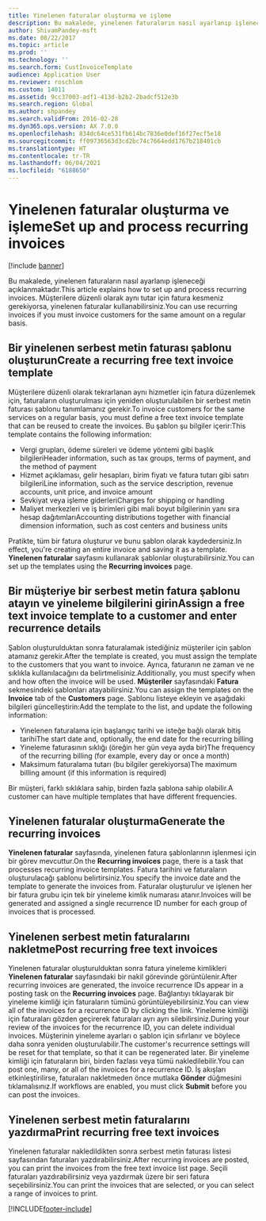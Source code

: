 ```yaml
---
title: Yinelenen faturalar oluşturma ve işleme
description: Bu makalede, yinelenen faturaların nasıl ayarlanıp işleneceği açıklanmaktadır. Müşterilere düzenli olarak aynı tutar için fatura kesmeniz gerekiyorsa, yinelenen faturalar kullanabilirsiniz.
author: ShivamPandey-msft
ms.date: 08/22/2017
ms.topic: article
ms.prod: ''
ms.technology: ''
ms.search.form: CustInvoiceTemplate
audience: Application User
ms.reviewer: roschlom
ms.custom: 14011
ms.assetid: 9cc37003-adf1-413d-b2b2-2badcf512e3b
ms.search.region: Global
ms.author: shpandey
ms.search.validFrom: 2016-02-28
ms.dyn365.ops.version: AX 7.0.0
ms.openlocfilehash: 834dc64ce531fb614bc7836e0def16f27ecf5e18
ms.sourcegitcommit: ff09736563d3cd2bc74c7664edd1767b218401cb
ms.translationtype: HT
ms.contentlocale: tr-TR
ms.lasthandoff: 06/04/2021
ms.locfileid: "6188650"
---
```

# <a name="set-up-and-process-recurring-invoices"></a><span data-ttu-id="5def5-104">Yinelenen faturalar oluşturma ve işleme</span><span class="sxs-lookup"><span data-stu-id="5def5-104">Set up and process recurring invoices</span></span>

[!include [banner](../includes/banner.md)]

<span data-ttu-id="5def5-105">Bu makalede, yinelenen faturaların nasıl ayarlanıp işleneceği açıklanmaktadır.</span><span class="sxs-lookup"><span data-stu-id="5def5-105">This article explains how to set up and process recurring invoices.</span></span> <span data-ttu-id="5def5-106">Müşterilere düzenli olarak aynı tutar için fatura kesmeniz gerekiyorsa, yinelenen faturalar kullanabilirsiniz.</span><span class="sxs-lookup"><span data-stu-id="5def5-106">You can use recurring invoices if you must invoice customers for the same amount on a regular basis.</span></span>

## <a name="create-a-recurring-free-text-invoice-template"></a><span data-ttu-id="5def5-107">Bir yinelenen serbest metin faturası şablonu oluşturun</span><span class="sxs-lookup"><span data-stu-id="5def5-107">Create a recurring free text invoice template</span></span>

<span data-ttu-id="5def5-108">Müşterilere düzenli olarak tekrarlanan aynı hizmetler için fatura düzenlemek için, faturaların oluşturulması için yeniden oluşturulabilen bir serbest metin faturası şablonu tanımlamanız gerekir.</span><span class="sxs-lookup"><span data-stu-id="5def5-108">To invoice customers for the same services on a regular basis, you must define a free text invoice template that can be reused to create the invoices.</span></span> <span data-ttu-id="5def5-109">Bu şablon şu bilgiler içerir:</span><span class="sxs-lookup"><span data-stu-id="5def5-109">This template contains the following information:</span></span>

-   <span data-ttu-id="5def5-110">Vergi grupları, ödeme süreleri ve ödeme yöntemi gibi başlık bilgileri</span><span class="sxs-lookup"><span data-stu-id="5def5-110">Header information, such as tax groups, terms of payment, and the method of payment</span></span>
-   <span data-ttu-id="5def5-111">Hizmet açıklaması, gelir hesapları, birim fiyatı ve fatura tutarı gibi satırı bilgileri</span><span class="sxs-lookup"><span data-stu-id="5def5-111">Line information, such as the service description, revenue accounts, unit price, and invoice amount</span></span>
-   <span data-ttu-id="5def5-112">Sevkiyat veya işleme giderleri</span><span class="sxs-lookup"><span data-stu-id="5def5-112">Charges for shipping or handling</span></span>
-   <span data-ttu-id="5def5-113">Maliyet merkezleri ve iş birimleri gibi mali boyut bilgilerinin yanı sıra hesap dağıtımları</span><span class="sxs-lookup"><span data-stu-id="5def5-113">Accounting distributions together with financial dimension information, such as cost centers and business units</span></span>

<span data-ttu-id="5def5-114">Pratikte, tüm bir fatura oluşturur ve bunu şablon olarak kaydedersiniz.</span><span class="sxs-lookup"><span data-stu-id="5def5-114">In effect, you're creating an entire invoice and saving it as a template.</span></span> <span data-ttu-id="5def5-115">**Yinelenen faturalar** sayfasını kullanarak şablonlar oluşturabilirsiniz.</span><span class="sxs-lookup"><span data-stu-id="5def5-115">You can set up the templates using the **Recurring invoices** page.</span></span>

## <a name="assign-a-free-text-invoice-template-to-a-customer-and-enter-recurrence-details"></a><span data-ttu-id="5def5-116">Bir müşteriye bir serbest metin fatura şablonu atayın ve yineleme bilgilerini girin</span><span class="sxs-lookup"><span data-stu-id="5def5-116">Assign a free text invoice template to a customer and enter recurrence details</span></span>
<span data-ttu-id="5def5-117">Şablon oluşturulduktan sonra faturalamak istediğiniz müşteriler için şablon atamanız gerekir.</span><span class="sxs-lookup"><span data-stu-id="5def5-117">After the template is created, you must assign the template to the customers that you want to invoice.</span></span> <span data-ttu-id="5def5-118">Ayrıca, faturanın ne zaman ve ne sıklıkla kullanılacağını da belirtmelisiniz.</span><span class="sxs-lookup"><span data-stu-id="5def5-118">Additionally, you must specify when and how often the invoice will be used.</span></span> <span data-ttu-id="5def5-119">**Müşteriler** sayfasındaki **Fatura** sekmesindeki şablonları atayabilirsiniz.</span><span class="sxs-lookup"><span data-stu-id="5def5-119">You can assign the templates on the **Invoice** tab of the **Customers** page.</span></span> <span data-ttu-id="5def5-120">Şablonu listeye ekleyin ve aşağıdaki bilgileri güncelleştirin:</span><span class="sxs-lookup"><span data-stu-id="5def5-120">Add the template to the list, and update the following information:</span></span>

-   <span data-ttu-id="5def5-121">Yinelenen faturalama için başlangıç tarihi ve isteğe bağlı olarak bitiş tarihi</span><span class="sxs-lookup"><span data-stu-id="5def5-121">The start date and, optionally, the end date for the recurring billing</span></span>
-   <span data-ttu-id="5def5-122">Yineleme faturasının sıklığı (öreğin her gün veya ayda bir)</span><span class="sxs-lookup"><span data-stu-id="5def5-122">The frequency of the recurring billing (for example, every day or once a month)</span></span>
-   <span data-ttu-id="5def5-123">Maksimum faturalama tutarı (bu bilgiler gerekiyorsa)</span><span class="sxs-lookup"><span data-stu-id="5def5-123">The maximum billing amount (if this information is required)</span></span>

<span data-ttu-id="5def5-124">Bir müşteri, farklı sıklıklara sahip, birden fazla şablona sahip olabilir.</span><span class="sxs-lookup"><span data-stu-id="5def5-124">A customer can have multiple templates that have different frequencies.</span></span>

## <a name="generate-the-recurring-invoices"></a><span data-ttu-id="5def5-125">Yinelenen faturalar oluşturma</span><span class="sxs-lookup"><span data-stu-id="5def5-125">Generate the recurring invoices</span></span>
<span data-ttu-id="5def5-126">**Yinelenen faturalar** sayfasında, yinelenen fatura şablonlarının işlenmesi için bir görev mevcuttur.</span><span class="sxs-lookup"><span data-stu-id="5def5-126">On the **Recurring invoices** page, there is a task that processes recurring invoice templates.</span></span> <span data-ttu-id="5def5-127">Fatura tarihini ve faturaların oluşturulacağı şablonu belirtirsiniz.</span><span class="sxs-lookup"><span data-stu-id="5def5-127">You specify the invoice date and the template to generate the invoices from.</span></span> <span data-ttu-id="5def5-128">Faturalar oluşturulur ve işlenen her bir fatura grubu için tek bir yineleme kimlik numarası atanır.</span><span class="sxs-lookup"><span data-stu-id="5def5-128">Invoices will be generated and assigned a single recurrence ID number for each group of invoices that is processed.</span></span>

## <a name="post-recurring-free-text-invoices"></a><span data-ttu-id="5def5-129">Yinelenen serbest metin faturalarını nakletme</span><span class="sxs-lookup"><span data-stu-id="5def5-129">Post recurring free text invoices</span></span>

<span data-ttu-id="5def5-130">Yinelenen faturalar oluşturulduktan sonra fatura yineleme kimlikleri **Yinelenen faturalar** sayfasındaki bir nakil görevinde görüntülenir.</span><span class="sxs-lookup"><span data-stu-id="5def5-130">After recurring invoices are generated, the invoice recurrence IDs appear in a posting task on the **Recurring invoices** page.</span></span> <span data-ttu-id="5def5-131">Bağlantıyı tıklayarak bir yineleme kimliği için faturaların tümünü görüntüleyebilirsiniz.</span><span class="sxs-lookup"><span data-stu-id="5def5-131">You can view all of the invoices for a recurrence ID by clicking the link.</span></span> <span data-ttu-id="5def5-132">Yineleme kimliği için faturaları gözden geçirerek faturaları ayrı ayrı silebilirsiniz.</span><span class="sxs-lookup"><span data-stu-id="5def5-132">During your review of the invoices for the recurrence ID, you can delete individual invoices.</span></span> <span data-ttu-id="5def5-133">Müşterinin yineleme ayarları o şablon için sıfırlanır ve böylece daha sonra yeniden oluşturulabilir.</span><span class="sxs-lookup"><span data-stu-id="5def5-133">The customer's recurrence settings will be reset for that template, so that it can be regenerated later.</span></span> <span data-ttu-id="5def5-134">Bir yineleme kimliği için faturaların biri, birden fazlası veya tümü nakledilebilir.</span><span class="sxs-lookup"><span data-stu-id="5def5-134">You can post one, many, or all of the invoices for a recurrence ID.</span></span> <span data-ttu-id="5def5-135">İş akışları etkinleştirilirse, faturaları nakletmeden önce mutlaka **Gönder** düğmesini tıklamalısınız.</span><span class="sxs-lookup"><span data-stu-id="5def5-135">If workflows are enabled, you must click **Submit** before you can post the invoices.</span></span>

## <a name="print-recurring-free-text-invoices"></a><span data-ttu-id="5def5-136">Yinelenen serbest metin faturalarını yazdırma</span><span class="sxs-lookup"><span data-stu-id="5def5-136">Print recurring free text invoices</span></span>

<span data-ttu-id="5def5-137">Yinelenen faturalar nakledildikten sonra serbest metin faturası listesi sayfasından faturaları yazdırabilirsiniz.</span><span class="sxs-lookup"><span data-stu-id="5def5-137">After recurring invoices are posted, you can print the invoices from the free text invoice list page.</span></span> <span data-ttu-id="5def5-138">Seçili faturaları yazdırabilirsiniz veya yazdırmak üzere bir seri fatura seçebilirsiniz.</span><span class="sxs-lookup"><span data-stu-id="5def5-138">You can print the invoices that are selected, or you can select a range of invoices to print.</span></span>





[!INCLUDE[footer-include](../../includes/footer-banner.md)]